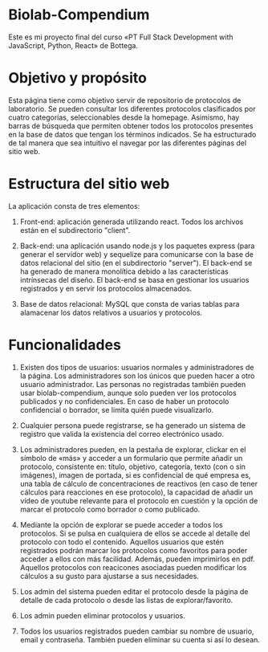 # Biolab-Compendium

Este es mi proyecto final del curso «PT Full Stack Development with JavaScript, Python, React» de Bottega. 

# **Objetivo y propósito**

Esta página tiene como objetivo servir de repositorio de protocolos de laboratorio. Se pueden consultar los diferentes protocolos clasificados por cuatro categorías, seleccionables desde la homepage. Asimismo, hay barras de búsqueda que permiten obtener todos los protocolos presentes en la base de datos que tengan los términos indicados. Se ha estructurado de tal manera que sea intuitivo el navegar por las diferentes páginas del sitio web.

# **Estructura del sitio web**

La aplicación consta de tres elementos:

1. Front-end: aplicación generada utilizando react. Todos los archivos están en el subdirectorio "client".

2. Back-end: una aplicación usando node.js y los paquetes express (para generar el servidor web) y sequelize para comunicarse con la base de datos relacional del sitio (en el subdirectorio "server"). El back-end se ha generado de manera monolítica debido a las características intrínsecas del diseño. El back-end se basa en gestionar los usuarios registrados y en servir los protocolos almacenados.

3. Base de datos relacional: MySQL que consta de varias tablas para alamacenar los datos relativos a usuarios y protocolos.

# **Funcionalidades**

1. Existen dos tipos de usuarios: usuarios normales y administradores de la página. Los administradores son los únicos que pueden hacer a otro usuario administrador. Las personas no registradas también pueden usar biolab-compendium, aunque solo pueden ver los protocolos publicados y no confidenciales. En caso de haber un protocolo confidencial o borrador, se limita quién puede visualizarlo. 

2. Cualquier persona puede registrarse, se ha generado un sistema de registro que valida la existencia del correo electrónico usado.

3. Los administradores pueden, en la pestaña de explorar, clickar en el símbolo de «más» y acceder a un formulario que permite añadir un protocolo, consistente en: título, objetivo, categoría, texto (con o sin imágenes), imagen de portada, si es confidencial de qué empresa es, una tabla de cálculo de concentraciones de reactivos (en caso de tener cálculos para reacciones en ese protocolo), la capacidad de añadir un vídeo de youtube relevante para el protocolo en cuestión y la opción de marcar el protocolo como borrador o como publicado.

4. Mediante la opción de explorar se puede acceder a todos los protocolos. Si se pulsa en cualquiera de ellos se accede al detalle del protocolo con todo el contenido. Aquellos usuarios que estén registrados podrán marcar los protocolos como favoritos para poder acceder a ellos con más facilidad. Además, pueden imprimirlos en pdf. Aquellos protocolos con reacicones asociadas pueden modificar los cálculos a su gusto para ajustarse a sus necesidades.

5. Los admin del sistema pueden editar el protocolo desde la página de detalle de cada protocolo o desde las listas de explorar/favorito.

6. Los admin pueden eliminar protocolos y usuarios.

7. Todos los usuarios registrados pueden cambiar su nombre de usuario, email y contraseña. También pueden eliminar su cuenta si así lo desean. 
